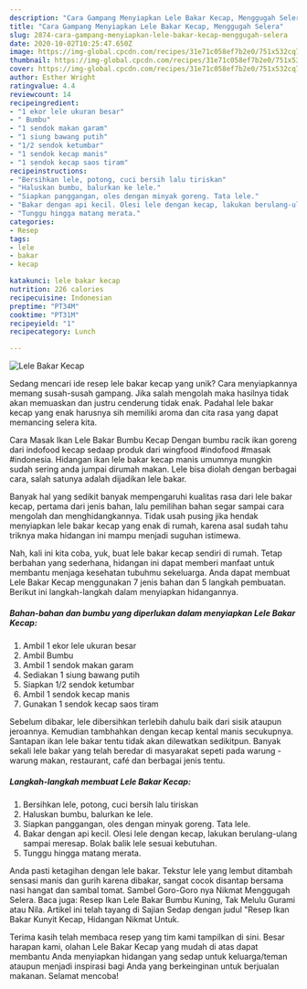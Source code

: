 ```yaml
---
description: "Cara Gampang Menyiapkan Lele Bakar Kecap, Menggugah Selera"
title: "Cara Gampang Menyiapkan Lele Bakar Kecap, Menggugah Selera"
slug: 2874-cara-gampang-menyiapkan-lele-bakar-kecap-menggugah-selera
date: 2020-10-02T10:25:47.650Z
image: https://img-global.cpcdn.com/recipes/31e71c058ef7b2e0/751x532cq70/lele-bakar-kecap-foto-resep-utama.jpg
thumbnail: https://img-global.cpcdn.com/recipes/31e71c058ef7b2e0/751x532cq70/lele-bakar-kecap-foto-resep-utama.jpg
cover: https://img-global.cpcdn.com/recipes/31e71c058ef7b2e0/751x532cq70/lele-bakar-kecap-foto-resep-utama.jpg
author: Esther Wright
ratingvalue: 4.4
reviewcount: 14
recipeingredient:
- "1 ekor lele ukuran besar"
- " Bumbu"
- "1 sendok makan garam"
- "1 siung bawang putih"
- "1/2 sendok ketumbar"
- "1 sendok kecap manis"
- "1 sendok kecap saos tiram"
recipeinstructions:
- "Bersihkan lele, potong, cuci bersih lalu tiriskan"
- "Haluskan bumbu, balurkan ke lele."
- "Siapkan panggangan, oles dengan minyak goreng. Tata lele."
- "Bakar dengan api kecil. Olesi lele dengan kecap, lakukan berulang-ulang sampai meresap. Bolak balik lele sesuai kebutuhan."
- "Tunggu hingga matang merata."
categories:
- Resep
tags:
- lele
- bakar
- kecap

katakunci: lele bakar kecap 
nutrition: 226 calories
recipecuisine: Indonesian
preptime: "PT34M"
cooktime: "PT31M"
recipeyield: "1"
recipecategory: Lunch

---
```



![Lele Bakar Kecap](https://img-global.cpcdn.com/recipes/31e71c058ef7b2e0/751x532cq70/lele-bakar-kecap-foto-resep-utama.jpg)

Sedang mencari ide resep lele bakar kecap yang unik? Cara menyiapkannya memang susah-susah gampang. Jika salah mengolah maka hasilnya tidak akan memuaskan dan justru cenderung tidak enak. Padahal lele bakar kecap yang enak harusnya sih memiliki aroma dan cita rasa yang dapat memancing selera kita.

Cara Masak Ikan Lele Bakar Bumbu Kecap Dengan bumbu racik ikan goreng dari indofood kecap sedaap produk dari wingfood #indofood #masak #indonesia. Hidangan ikan lele bakar kecap manis umumnya mungkin sudah sering anda jumpai dirumah makan. Lele bisa diolah dengan berbagai cara, salah satunya adalah dijadikan lele bakar.

Banyak hal yang sedikit banyak mempengaruhi kualitas rasa dari lele bakar kecap, pertama dari jenis bahan, lalu pemilihan bahan segar sampai cara mengolah dan menghidangkannya. Tidak usah pusing jika hendak menyiapkan lele bakar kecap yang enak di rumah, karena asal sudah tahu triknya maka hidangan ini mampu menjadi suguhan istimewa.


Nah, kali ini kita coba, yuk, buat lele bakar kecap sendiri di rumah. Tetap berbahan yang sederhana, hidangan ini dapat memberi manfaat untuk membantu menjaga kesehatan tubuhmu sekeluarga. Anda dapat membuat Lele Bakar Kecap menggunakan 7 jenis bahan dan 5 langkah pembuatan. Berikut ini langkah-langkah dalam menyiapkan hidangannya.

<!--inarticleads1-->

##### Bahan-bahan dan bumbu yang diperlukan dalam menyiapkan Lele Bakar Kecap:

1. Ambil 1 ekor lele ukuran besar
1. Ambil  Bumbu
1. Ambil 1 sendok makan garam
1. Sediakan 1 siung bawang putih
1. Siapkan 1/2 sendok ketumbar
1. Ambil 1 sendok kecap manis
1. Gunakan 1 sendok kecap saos tiram


Sebelum dibakar, lele dibersihkan terlebih dahulu baik dari sisik ataupun jeroannya. Kemudian tambhahkan dengan kecap kental manis secukupnya. Santapan ikan lele bakar tentu tidak akan dilewatkan sedikitpun. Banyak sekali lele bakar yang telah beredar di masyarakat sepeti pada warung - warung makan, restaurant, café dan berbagai jenis tentu. 

<!--inarticleads2-->

##### Langkah-langkah membuat Lele Bakar Kecap:

1. Bersihkan lele, potong, cuci bersih lalu tiriskan
1. Haluskan bumbu, balurkan ke lele.
1. Siapkan panggangan, oles dengan minyak goreng. Tata lele.
1. Bakar dengan api kecil. Olesi lele dengan kecap, lakukan berulang-ulang sampai meresap. Bolak balik lele sesuai kebutuhan.
1. Tunggu hingga matang merata.


Anda pasti ketagihan dengan lele bakar. Tekstur lele yang lembut ditambah sensasi manis dan gurih karena dibakar, sangat cocok disantap bersama nasi hangat dan sambal tomat. Sambel Goro-Goro nya Nikmat Menggugah Selera. Baca juga: Resep Ikan Lele Bakar Bumbu Kuning, Tak Melulu Gurami atau Nila. Artikel ini telah tayang di Sajian Sedap dengan judul &#34;Resep Ikan Bakar Kunyit Kecap, Hidangan Nikmat Untuk. 

Terima kasih telah membaca resep yang tim kami tampilkan di sini. Besar harapan kami, olahan Lele Bakar Kecap yang mudah di atas dapat membantu Anda menyiapkan hidangan yang sedap untuk keluarga/teman ataupun menjadi inspirasi bagi Anda yang berkeinginan untuk berjualan makanan. Selamat mencoba!
